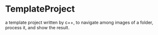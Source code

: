 # TemplateProject
a template project written by c++, to navigate among images of a folder, process it, and show the result. 

